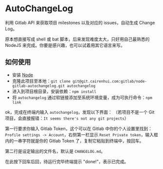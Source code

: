 AutoChangeLog
===

利用 Gitlab API 来获取项目 milestones 以及对应的 issues，自动生成 Change Log。

原本想直接写成 shell 或 bat 脚本，后来发现难度太大，只好用自己最熟悉的 NodeJS 来完成。你要是感兴趣，也可以试着用其它语言来写。

如何使用
-------

- 安装 [Node](https://nodejs.org/download/)
- 克隆此项目至本地：`git clone git@git.cairenhui.com:gitlab/node-gitlab-autochangelog.git autochangelog`
- 进入到项目根目录，安装依赖：`npm install`
- 将 `autochangelog` 通过软链接添加至系统环境变量，成为可执行命令：`npm link`

ok，完成在终端内输入 `autochangelog`，发现以下界面：
（若项目不是一个 Git 项目，会直接报错：`It seems there's not any git projects`）

第一行要求你输入 Gitlab Token，这个可以在 Gitlab 中你的个人设置里找到：`Profile settings -> Account`，右侧第一栏显示 `Reset Private token`，输入框内的一串字符就是你的 Gitlab Token 了，复制它粘贴到终端中，按回车。

第二行是设定输出的文件名，默认是 `CHANGELOG.md`。

在此按下回车后回，待运行完毕终端提示 "done!"，表示已完成。
